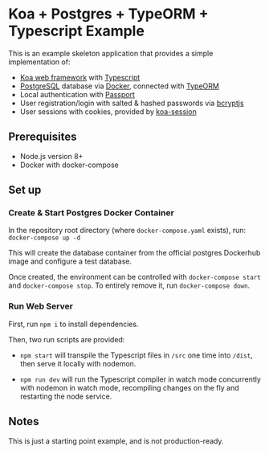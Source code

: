 # Koa + Postgres + TypeORM + Typescript Example

This is an example skeleton application that provides a simple implementation of:

- [Koa web framework](https://koajs.com/) with [Typescript](https://www.typescriptlang.org/)
- [PostgreSQL](https://www.postgresql.org/) database via [Docker](https://www.docker.com/), connected with [TypeORM](https://github.com/typeorm/typeorm)
- Local authentication with [Passport](https://github.com/rkusa/koa-passport)
- User registration/login with salted & hashed passwords via [bcryptjs](https://www.npmjs.com/package/bcryptjs/v/0.7.6)
- User sessions with cookies, provided by [koa-session](https://github.com/koajs/session)

## Prerequisites
- Node.js version 8+
- Docker with docker-compose

## Set up

### Create & Start Postgres Docker Container
In the repository root directory (where `docker-compose.yaml` exists), run: `docker-compose up -d`

This will create the database container from the official postgres Dockerhub image and configure a test database.

Once created, the environment can be controlled with `docker-compose start` and `docker-compose stop`. To entirely remove it, run `docker-compose down`.

### Run Web Server
First, run `npm i` to install dependencies.

Then, two run scripts are provided:
- `npm start` will transpile the Typescript files in `/src` one time into `/dist`, then serve it locally with nodemon.

- `npm run dev` will run the Typescript compiler in watch mode concurrently with nodemon in watch mode, recompiling changes on the fly and restarting the node service.

## Notes
This is just a starting point example, and is not production-ready.
